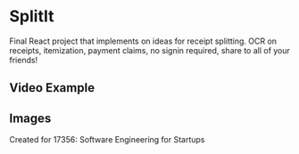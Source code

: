 # SplitIt
Final React project that implements on ideas for receipt splitting. OCR on receipts, itemization, payment claims, no signin required, share to all of your friends!

## Video Example

## Images



Created for 17356: Software Engineering for Startups
